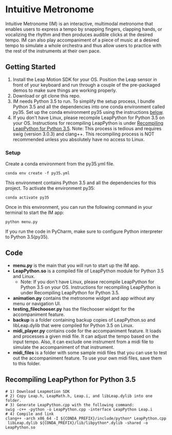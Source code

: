# Intuitive Metronome

[comment]: <> (Intuitive Metronome &#40;IM&#41; is an interactive and multimodel metronome that)

[comment]: <> (can take beats from finger snapping, hand clapping, and vocal input and )

[comment]: <> (produce audible clicks at a desired tempo.)
Intuitive Metronome (IM) is an interactive, multimodal metronome that
enables users to express a tempo by snapping fingers, clapping hands,
or vocalizing the rhythm and then produces audible clicks at the desired
tempo. IM can also play accompaniment of a piece of music at a desired 
tempo to simulate a whole orchestra and thus allow users to practice 
with the rest of the instruments at their own pace. 

[comment]: <> (The key ideas behind)

[comment]: <> (IM include tempo detection and gesture recognition. First, tempo )

[comment]: <> (detection is to detect beats per minute &#40;BPM&#41; expressed by snapping,)

[comment]: <> (clapping, vocalizing, etc., and then use that BPM to construct audible)

[comment]: <> (clicks at the desired tempo. Second, the gesture recognition is to)

[comment]: <> (recognize start and stop hand signals that allow users to turn IM )

[comment]: <> (on and off like a conductor.)
## Getting Started
1. Install the Leap Motion SDK for your OS.
   Position the Leap sensor in front of your keyboard 
   and run through a couple of the pre-packaged demos to 
   make sure things are working properly.
2. Download or git clone this repo.
3. IM needs Python 3.5 to run. To simplify the setup process,
   I bundle Python 3.5 and all the dependencies 
   into one conda environment called py35.
   Set up the conda environment py35 using the instructions [below](#setup).
4. If you don't have Linux, please recompile LeapPython for Python 3.5 
   on your OS. Instructions for recompiling LeapPython is under
   [Recompiling LeapPython for Python 3.5](#recompiling-leapPython-for-python-3.5).
   Note: This process is tedious and requires swig (version 3.0.3) and clang++. 
   This recompiling process is NOT recommended unless you 
   absolutely have no access to Linux.
   
### Setup
Create a conda environment from the py35.yml file.
```
conda env create -f py35.yml
```
This environment contains Python 3.5 and all the dependencies for this project. 
To activate the environment py35: 
```
conda activate py35
```
Once in this environment, you can run
the following command in your terminal to start the IM app:
```
python menu.py
```
If you run the code in PyCharm,
make sure to configure Python interpreter to Python 3.5(py35).

## Code
* **menu.py** is the main that you will run to start up the IM app.
* **LeapPython.so** is a compiled file of LeapPython module for Python 3.5 and Linux. 
   * Note: If you don't have Linux, please recompile LeapPython for Python 3.5 
   on your OS. Instructions for recompiling LeapPython is under Recompiling LeapPython for Python 3.5.
* **animation.py** contains the metronome widget and app without any menu or navigation UI.
* **testing_filechooser.py** has the filechooser widget 
  for the accompaniment feature.
* **backup** is a folder containing backup copies of
  LeapPython.so and libLeap.dylib that were compiled for Python 3.5 on Linux.
* **midi_player.py** contains code for the accompaniment feature. 
It loads and processes a given midi file. It can adjust the 
  tempo based on the input tempo. Also, it can exclude one 
  instrument from a midi file to simulate the accompaniment of 
  that instrument.
* **midi_files** is a folder with some sample midi files that you can
  use to test out the accompaniment feature. To use your own 
  midi files, save them to this folder. 
  
  
## Recompiling LeapPython for Python 3.5
```
# 1) Download Leapmotion SDK 
# 2) Copy Leap.h, LeapMath.h, Leap.i, and libLeap.dylib into one folder.
# 3) Generate LeapPython.cpp with the following command: 
swig -c++ -python -o LeapPython.cpp -interface LeapPython Leap.i
# 4) Compile and link 
clang++ -arch x86_64 -I ${CONDA_PREFIX}/include/python* LeapPython.cpp
 libLeap.dylib ${CONDA_PREFIX}/lib/libpython*.dylib -shared -o LeapPython.so
```
  

